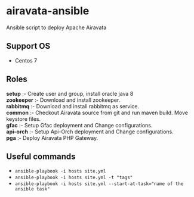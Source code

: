 # airavata-ansible
Ansible script to deploy Apache Airavata

## Support OS
  * Centos 7

## Roles
**setup** :- Create user and group, install oracle java 8   
**zookeeper** :- Download and install zookeeper.  
**rabbitmq** :- Download and install rabbitmq as service.  
**common** :- Checkout Airavata source from git and run maven build. Move keystore files.  
**gfac** :- Setup Gfac deployment and Change configurations.  
**api-orch** :- Setup Api-Orch deployment and Change configurations.  
**pga** :- Deploy Airavata PHP Gateway.  

## Useful commands
  * `ansible-playbook -i hosts site.yml`  
  * `ansible-playbook -i hosts site.yml -t "tags"`  
  * `ansible-playbook -i hosts site.yml --start-at-task="name of the ansible task"`
